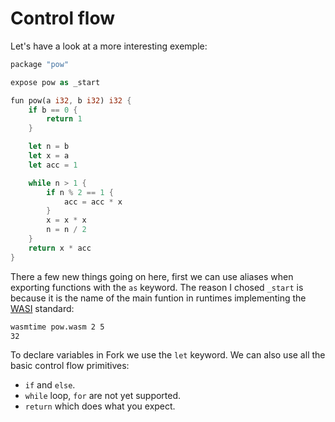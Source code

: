 # Control flow

Let's have a look at a more interesting exemple:

```rust
package "pow"

expose pow as _start

fun pow(a i32, b i32) i32 {
    if b == 0 {
        return 1
    }

    let n = b
    let x = a
    let acc = 1

    while n > 1 {
        if n % 2 == 1 {
            acc = acc * x
        }
        x = x * x
        n = n / 2
    }
    return x * acc
}
```

There a few new things going on here, first we can use aliases when exporting functions with the `as` keyword. The reason I chosed `_start` is because it is the name of the main funtion in runtimes implementing the [WASI](https://hacks.mozilla.org/2019/03/standardizing-wasi-a-webassembly-system-interface/) standard:

```sh
wasmtime pow.wasm 2 5
32
```

To declare variables in Fork we use the `let` keyword. We can also use all the basic control flow primitives:
- `if` and `else`.
- `while` loop, `for` are not yet supported.
- `return` which does what you expect.


